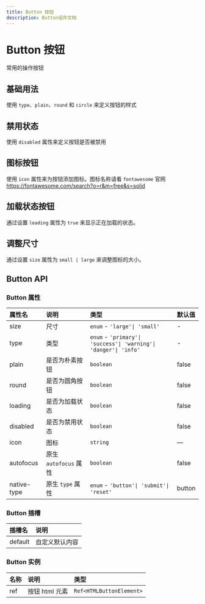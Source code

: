 ```yaml
---
title: Button 按钮
description: Button组件文档
---
```


# Button 按钮

常用的操作按钮

## 基础用法

使用 `type`、`plain`、`round` 和 `circle` 来定义按钮的样式

<preview path="../demo/Button/Basic.vue" title="基础用法" description="Button 组件的基础用法"></preview>

## 禁用状态

使用 `disabled` 属性来定义按钮是否被禁用

<preview path="../demo/Button/Disabled.vue" title="禁用状态" description="Button 组件的禁用状态"></preview>

## 图标按钮

使用 `icon` 属性来为按钮添加图标。图标名称请看 `fontawesome` 官网 https://fontawesome.com/search?o=r&m=free&s=solid

<preview path="../demo/Button/Icon.vue" title="图标按钮" description="Button 组件的图标按钮"></preview>

## 加载状态按钮

通过设置 `loading` 属性为 `true` 来显示正在加载的状态。

<preview path="../demo/Button/Loading.vue" title="加载状态按钮" description="Button 组件的加载状态"></preview>

## 调整尺寸

通过设置 `size` 属性为 `small | large` 来调整图标的大小。

<preview path="../demo/Button/Size.vue" title="不同大小的按钮" description="Button 组件的大小"></preview>

## Button API

### Button 属性

| 属性名      | 说明                  | 类型                                                             | 默认值 |
| :---------- | :-------------------- | :--------------------------------------------------------------- | :----- |
| size        | 尺寸                  | `enum` - `'large'\| 'small'`                                     | -      |
| type        | 类型                  | `enum` - `'primary'\| 'success'\| 'warning'\| 'danger'\| 'info'` | -      |
| plain       | 是否为朴素按钮        | `boolean`                                                        | false  |
| round       | 是否为圆角按钮        | `boolean`                                                        | false  |
| loading     | 是否为加载状态        | `boolean`                                                        | false  |
| disabled    | 是否为禁用状态        | `boolean`                                                        | false  |
| icon        | 图标                  | `string`                                                         | —      |
| autofocus   | 原生 `autofocus` 属性 | `boolean`                                                        | false  |
| native-type | 原生 `type` 属性      | `enum` - `'button'\| 'submit'\| 'reset'`                         | button |

### Button 插槽

| 插槽名  | 说明           |
| :------ | :------------- |
| default | 自定义默认内容 |

### Button 实例

| 名称 | 说明           | 类型                     |
| :--- | :------------- | :----------------------- |
| ref  | 按钮 html 元素 | `Ref<HTMLButtonElement>` |
